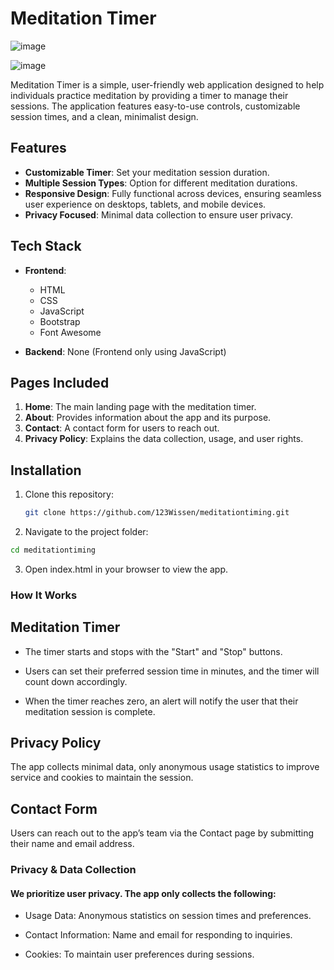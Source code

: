 # Meditation Timer

![image](https://github.com/user-attachments/assets/38121751-87bb-40b3-ac5d-896735c92fe5)


![image](https://github.com/user-attachments/assets/c66c99fb-24c6-4373-8f6c-6aa5d1c2ab2e)



Meditation Timer is a simple, user-friendly web application designed to help individuals practice meditation by providing a timer to manage their sessions. The application features easy-to-use controls, customizable session times, and a clean, minimalist design.

## Features

- **Customizable Timer**: Set your meditation session duration.
- **Multiple Session Types**: Option for different meditation durations.
- **Responsive Design**: Fully functional across devices, ensuring seamless user experience on desktops, tablets, and mobile devices.
- **Privacy Focused**: Minimal data collection to ensure user privacy.

## Tech Stack

- **Frontend**: 
  - HTML
  - CSS
  - JavaScript
  - Bootstrap
  - Font Awesome

- **Backend**: None (Frontend only using JavaScript)

## Pages Included

1. **Home**: The main landing page with the meditation timer.
2. **About**: Provides information about the app and its purpose.
3. **Contact**: A contact form for users to reach out.
4. **Privacy Policy**: Explains the data collection, usage, and user rights.

## Installation

1. Clone this repository:
   ```bash
   git clone https://github.com/123Wissen/meditationtiming.git
2. Navigate to the project folder:
```bash
cd meditationtiming

```
3. Open index.html in your browser to view the app.

### How It Works

## Meditation Timer
* The timer starts and stops with the "Start" and "Stop" buttons.

* Users can set their preferred session time in minutes, and the timer will count down accordingly.

* When the timer reaches zero, an alert will notify the user that their meditation session is complete.

## Privacy Policy
The app collects minimal data, only anonymous usage statistics to improve service and cookies to maintain the session.

## Contact Form
Users can reach out to the app’s team via the Contact page by submitting their name and email address.

### Privacy & Data Collection
#### We prioritize user privacy. The app only collects the following:

* Usage Data: Anonymous statistics on session times and preferences.

* Contact Information: Name and email for responding to inquiries.

* Cookies: To maintain user preferences during sessions.



  


   
